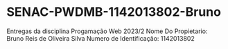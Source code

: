 # SENAC-PWDMB-1142013802-Bruno
Entregas da disciplina Progamação Web 2023/2
Nome Do Propietario: Bruno Reis de Oliveira Silva
Numero de Identificação: 1142013802
